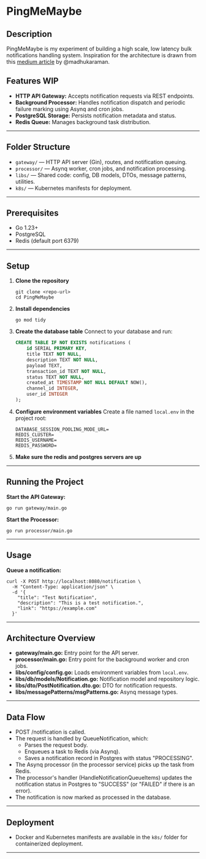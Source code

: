 
# PingMeMaybe

## Description
PingMeMaybe is my experiment of building a high scale, low latency bulk notifications handling system.
Inspiration for the architecture is drawn from this [medium article](https://amanmadhukar.medium.com/building-a-scalable-cloud-native-notification-system-a4e64b42d671) by @madhukaraman.

## Features WIP

- **HTTP API Gateway:** Accepts notification requests via REST endpoints.
- **Background Processor:** Handles notification dispatch and periodic failure marking using Asynq and cron jobs.
- **PostgreSQL Storage:** Persists notification metadata and status.
- **Redis Queue:** Manages background task distribution.

---

## Folder Structure

- `gateway/` — HTTP API server (Gin), routes, and notification queuing.
- `processor/` — Asynq worker, cron jobs, and notification processing.
- `libs/` — Shared code: config, DB models, DTOs, message patterns, utilities.
- `k8s/` — Kubernetes manifests for deployment.

---

## Prerequisites

- Go 1.23+
- PostgreSQL 
- Redis (default port 6379)

---

## Setup

1. **Clone the repository**
   ```
   git clone <repo-url>
   cd PingMeMaybe
   ```

2. **Install dependencies**
   ```
   go mod tidy
   ```

3. **Create the database table**
   Connect to your database and run:
   ```sql
   CREATE TABLE IF NOT EXISTS notifications (
       id SERIAL PRIMARY KEY,
       title TEXT NOT NULL,
       description TEXT NOT NULL,
       payload TEXT,
       transaction_id TEXT NOT NULL,
       status TEXT NOT NULL,
       created_at TIMESTAMP NOT NULL DEFAULT NOW(),
       channel_id INTEGER,
       user_id INTEGER
   );
   ```

4. **Configure environment variables**
   Create a file named `local.env` in the project root:
   ```
   DATABASE_SESSION_POOLING_MODE_URL=
   REDIS_CLUSTER=
   REDIS_USERNAME=
   REDIS_PASSWORD=
   ```
5. **Make sure the redis and postgres servers are up**

---

## Running the Project

**Start the API Gateway:**
```
go run gateway/main.go
```

**Start the Processor:**
```
go run processor/main.go
```

---

## Usage

**Queue a notification:**
```
curl -X POST http://localhost:8080/notification \
  -H "Content-Type: application/json" \
  -d '{
    "title": "Test Notification",
    "description": "This is a test notification.",
    "link": "https://example.com"
  }'
```

---

## Architecture Overview

- **gateway/main.go:** Entry point for the API server.
- **processor/main.go:** Entry point for the background worker and cron jobs.
- **libs/config/config.go:** Loads environment variables from `local.env`.
- **libs/db/models/Notification.go:** Notification model and repository logic.
- **libs/dto/PostNotification.dto.go:** DTO for notification requests.
- **libs/messagePatterns/msgPatterns.go:** Asynq message types.

---

## Data Flow

- POST /notification is called.
- The request is handled by QueueNotification, which:
    - Parses the request body.
    - Enqueues a task to Redis (via Asynq).
    - Saves a notification record in Postgres with status "PROCESSING".
- The Asynq processor (in the processor service) picks up the task from Redis.
- The processor's handler (HandleNotificationQueueItems) updates the notification status in Postgres to "SUCCESS" (or "FAILED" if there is an error).
- The notification is now marked as processed in the database.

---

## Deployment

- Docker and Kubernetes manifests are available in the `k8s/` folder for containerized deployment.

---
